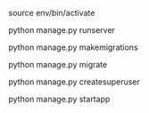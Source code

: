 source env/bin/activate

python manage.py runserver

python manage.py makemigrations

python manage.py migrate

python manage.py createsuperuser

python manage.py startapp <Name>